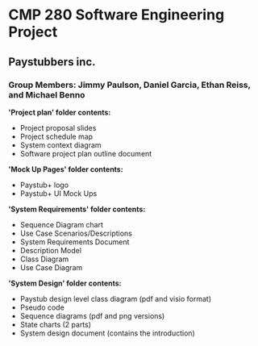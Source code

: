 # CMP 280 Software Engineering Project
## Paystubbers inc.
### Group Members: Jimmy Paulson, Daniel Garcia, Ethan Reiss, and Michael Benno

**'Project plan' folder contents:**
* Project proposal slides
* Project schedule map
* System context diagram
* Software project plan outline document

**'Mock Up Pages' folder contents:**
* Paystub+ logo
* Paystub+ UI Mock Ups

**'System Requirements' folder contents:**
* Sequence Diagram chart
* Use Case Scenarios/Descriptions
* System Requirements Document
* Description Model
* Class Diagram
* Use Case Diagram

**'System Design' folder contents:**
* Paystub design level class diagram (pdf and visio format)
* Pseudo code
* Sequence diagrams (pdf and png versions)
* State charts (2 parts)
* System design document (contains the introduction)
